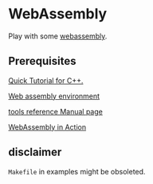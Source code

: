 # WebAssembly

Play with some [webassembly](https://webassembly.org/).

## Prerequisites

[Quick Tutorial for C++.](http://cplusplus.com/doc/tutorial/)

[Web assembly environment](https://developer.mozilla.org/en-US/docs/WebAssembly/C_to_wasm)

[tools reference Manual page](https://emscripten.org/docs/tools_reference/emcc.html)

[WebAssembly in Action](https://www.manning.com/books/webassembly-in-action)

## disclaimer

`Makefile` in examples might be obsoleted.
